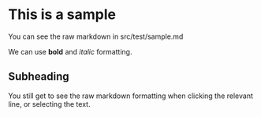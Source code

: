 # This is a sample

You can see the raw markdown in src/test/sample.md

We can use **bold** and *italic* formatting.

## Subheading

You still get to see the raw markdown formatting when clicking the relevant line, or selecting the text.
